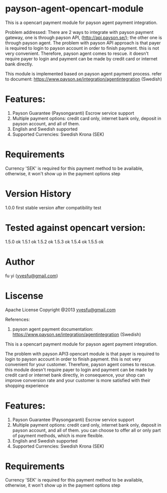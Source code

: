 payson-agent-opencart-module
============================

This is a opencart payment module for payson agent payment integration.

Problem addressed: There are 2 ways to integrate with payson payment gateway, one is through payson API, (http://api.payson.se/);
the other one is through payson agent.
The problem with payson API approach is that payer is required to login to payson account in order to finish payment. this is not very convenient.
Therefore, payson agent comes to rescue. it doesn't require payer to login and payment can be made by credit card or internet bank directly.

This module is implemented based on payson agent payment process. refer to document: https://www.payson.se/integration/agentintegration (Swedish)

Features:
============================
1) Payson Guarantee (Paysongaranti) Escrow service support
2) Multiple payment options:  credit card only, internet bank only, deposit in payson account, and all of them.
3) English and Swedish supported
4) Supported Currencies: Swedish Krona (SEK)


Requirements
============================
Currency 'SEK' is required for this payment method to be available, otherwise, it won't show up in the payment options step


Version History
============================
1.0.0  first stable version after compatibility test


Tested against opencart version:
============================
1.5.0       ok
1.5.1       ok
1.5.2       ok
1.5.3       ok
1.5.4       ok
1.5.5       ok

Author
============================
fu yi (yvesfu@gmail.com)


Liscense
============================
Apache License
Copyright @2013 yvesfu@gmail.com


References:

1) payson agent payment documentation: https://www.payson.se/integration/agentintegration (Swedish)









This is a opencart payment module for payson agent payment integration.

The problem with payson API3 opencart module  is that payer is required to login to payson account in order to finish payment. this is not very convenient for your customer.
Therefore, payson agent comes to rescue. this module doesn't require payer to login and payment can be made by credit card or internet bank directly, in consequence, your shop can improve conversion rate and your customer is more satisfied with their shopping experience

Features:
============================
1) Payson Guarantee (Paysongaranti) Escrow service support
2) Multiple payment options:  credit card only, internet bank only, deposit in payson account, and all of them. you can choose to offer all or only part of payment methods, which is more flexible.
3) English and Swedish supported
4) Supported Currencies: Swedish Krona (SEK)


Requirements
============================
Currency 'SEK' is required for this payment method to be available, otherwise, it won't show up in the payment options step
